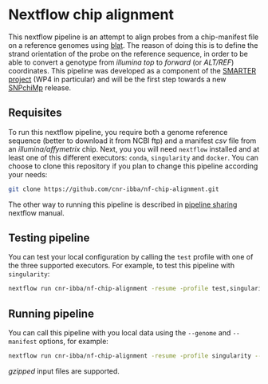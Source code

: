 
# Nextflow chip alignment

This nextflow pipeline is an attempt to align probes from a chip-manifest file
on a reference genomes using [blat](https://genome.ucsc.edu/goldenPath/help/blatSpec.html).
The reason of doing this is to define the strand orientation of the probe on the
reference sequence, in order to be able to convert a genotype from *illumina top*
to *forward* (or *ALT/REF*) coordinates. This pipeline was developed as a component
of the [SMARTER project](https://www.smarterproject.eu/) (WP4 in particular) and
will be the first step towards a new [SNPchiMp](https://webserver.ibba.cnr.it/SNPchimp/)
release.

## Requisites

To run this nextflow pipeline, you require both a genome reference sequence (better
to download it from NCBI ftp) and a manifest *csv* file from an *illumina/affymetrix*
chip. Next, you you will need `nextflow` installed and at least one of this
different executors: `conda`, `singularity` and `docker`. You can choose to clone
this repository if you plan to change this pipeline according your needs:

```bash
git clone https://github.com/cnr-ibba/nf-chip-alignment.git
```

The other way to running this pipeline is described in
[pipeline sharing](https://www.nextflow.io/docs/latest/sharing.html#pipeline-sharing)
nextflow manual.

## Testing pipeline

You can test your local configuration by calling the `test` profile with one of
the three supported executors. For example, to test this pipeline with `singularity`:

```bash
nextflow run cnr-ibba/nf-chip-alignment -resume -profile test,singularity
```

## Running pipeline

You can call this pipeline with you local data using the `--genome` and `--manifest`
options, for example:

```bash
nextflow run cnr-ibba/nf-chip-alignment -resume -profile singularity --manifest <manifest.csv> --genome <reference genome>
```

*gzipped* input files are supported.
